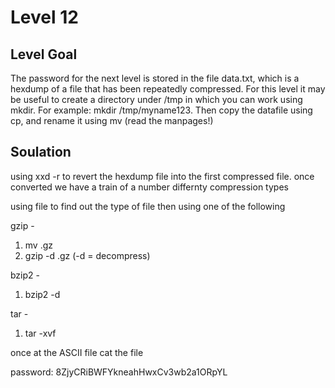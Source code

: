 # Level 12

## Level Goal
The password for the next level is stored in the file data.txt, which is a hexdump of a file that has been repeatedly compressed. For this level it may be useful to create a directory under /tmp in which you can work using mkdir. For example: mkdir /tmp/myname123. Then copy the datafile using cp, and rename it using mv (read the manpages!)

## Soulation
using xxd -r to revert the hexdump file into the first compressed file.
once converted we have a train of a number differnty compression types

using file <file name> to find out the type of file then using one of the following

gzip - 
  1) mv <old file name> <new file name>.gz
  2) gzip -d <new file name>.gz (-d = decompress) 

bzip2 - 
  1) bzip2 -d <file name>

tar - 
  1) tar -xvf <file name>

once at the ASCII file cat the file



password: 8ZjyCRiBWFYkneahHwxCv3wb2a1ORpYL
